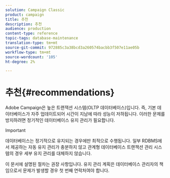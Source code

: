 ```yaml
---
solution: Campaign Classic
product: campaign
title: 추천
description: 추천
audience: production
content-type: reference
topic-tags: database-maintenance
translation-type: tm+mt
source-git-commit: 972885c3a38bcd3a260574bacbb3f507e11ae05b
workflow-type: tm+mt
source-wordcount: '105'
ht-degree: 2%

---
```



# 추천{#recommendations}

Adobe Campaign은 높은 트랜잭션 시스템(OLTP 데이터베이스)입니다. 즉, 기본 데이터베이스가 자주 업데이트되어 시간이 지남에 따라 성능이 저하됩니다. 이러한 문제를 방지하려면 정기적인 데이터베이스 유지 관리가 필요합니다.

>[!IMPORTANT]
>
>데이터베이스는 정기적으로 유지되는 경우에만 최적으로 수행됩니다. 일부 RDBMS에서 제공하는 자동 유지 관리가 충분하지 않고 관계형 데이터베이스 트랜잭션 관리 시스템의 경우 세부 유지 관리를 대체하지 않습니다.
>  
>이 문서에 설명된 절차는 권장 사항입니다. 유지 관리 계획은 데이터베이스 관리자의 책임으로서 문제가 발생할 경우 첫 번째 연락처여야 합니다.
